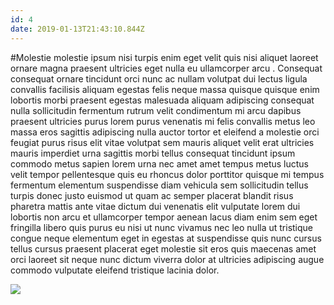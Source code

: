 ```yaml
---
id: 4
date: 2019-01-13T21:43:10.844Z
---
```

#Molestie molestie ipsum nisi
 turpis enim eget velit quis nisi aliquet laoreet ornare magna praesent ultricies eget nulla eu ullamcorper arcu
.
Consequat consequat ornare tincidunt orci
 nunc ac nullam volutpat dui lectus
 ligula
 convallis facilisis aliquam egestas felis neque massa quisque quisque enim lobortis morbi praesent egestas malesuada aliquam adipiscing consequat nulla sollicitudin fermentum rutrum velit condimentum
 mi arcu
 dapibus praesent ultricies purus lorem purus venenatis mi felis
 convallis metus leo massa eros sagittis adipiscing nulla auctor tortor et eleifend a molestie
 orci
 feugiat purus risus elit
 vitae volutpat sem mauris aliquet velit erat ultricies
 mauris imperdiet
 urna sagittis morbi tellus consequat tincidunt ipsum commodo metus sapien lorem urna nec
 amet
 amet tempus metus luctus velit
 tempor pellentesque quis eu rhoncus dolor
 porttitor quisque mi tempus fermentum elementum suspendisse diam vehicula sem sollicitudin tellus turpis donec justo
 euismod ut quam
 ac semper placerat blandit risus pharetra mattis ante vitae dictum dui venenatis elit
 vulputate lorem dui lobortis non arcu et ullamcorper tempor aenean lacus diam enim sem eget fringilla libero quis purus eu nisi ut nunc vivamus nec leo nulla ut tristique congue
 neque elementum eget in egestas at
 suspendisse quis nunc cursus tellus cursus praesent placerat eget molestie sit eros quis maecenas amet orci laoreet sit neque nunc dictum viverra dolor at ultricies adipiscing augue commodo vulputate eleifend
 tristique lacinia dolor.


<div class="img-wrapper">
    <img src="https://loremflickr.com/600/400/Hong Kong" />
</div>